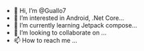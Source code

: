 - 👋 Hi, I’m @Guallo7
- 👀 I’m interested in Android, .Net Core...
- 🌱 I’m currently learning Jetpack compose...
- 💞️ I’m looking to collaborate on ...
- 📫 How to reach me ...

<!---
Guallo7/Guallo7 is a ✨ special ✨ repository because its `README.md` (this file) appears on your GitHub profile.
You can click the Preview link to take a look at your changes.
--->

